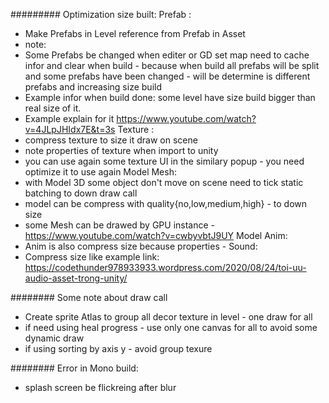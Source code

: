 ######### Optimization size built:
Prefab :
- Make Prefabs in Level reference from Prefab in Asset
- note:
- Some Prefabs be changed when editer or GD set map need to cache infor and clear when build - because when build all prefabs will be split and some prefabs have been changed - will be determine is different prefabs and increasing size build
- Example infor when build done: some level have size build bigger than real size of it.
- Example explain for it https://www.youtube.com/watch?v=4JLpJHIdx7E&t=3s
Texture :
- compress texture to size it draw on scene
- note properties of texture when import to unity
- you can use again some texture UI in the similary popup - you need optimize it to use again
Model Mesh:
- with Model 3D some object don't move on scene need to tick static batching to down draw call
- model can be compress with quality{no,low,medium,high} - to down size
- some Mesh can be drawed by GPU instance -https://www.youtube.com/watch?v=cwbyvbtJ9UY
Model Anim:
- Anim is also compress size because properties -
Sound:
- Compress size like example link: https://codethunder978933933.wordpress.com/2020/08/24/toi-uu-audio-asset-trong-unity/

######## Some note about draw call
- Create sprite Atlas to group all decor texture in level - one draw for all
- if need using heal progress - use only one canvas for all to avoid some dynamic draw
- if using sorting by axis y - avoid group texure

######## Error in Mono build:
- splash screen be flickreing after blur
